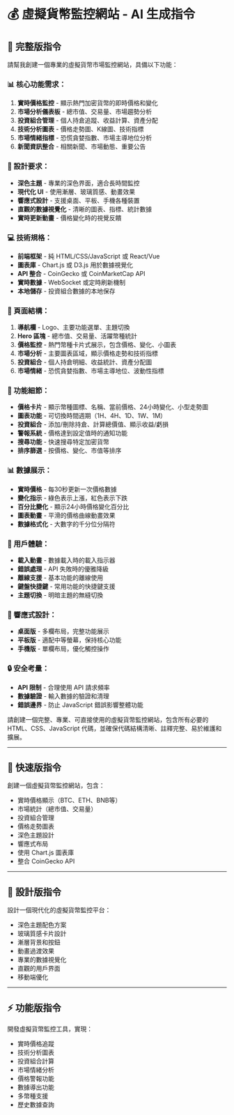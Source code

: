 # 💰 虛擬貨幣監控網站 - AI 生成指令

## 🎯 完整版指令

請幫我創建一個專業的虛擬貨幣市場監控網站，具備以下功能：

### 📊 核心功能需求：
1. **實時價格監控** - 顯示熱門加密貨幣的即時價格和變化
2. **市場分析儀表板** - 總市值、交易量、市場趨勢分析
3. **投資組合管理** - 個人持倉追蹤、收益計算、資產分配
4. **技術分析圖表** - 價格走勢圖、K線圖、技術指標
5. **市場情緒指標** - 恐慌貪婪指數、市場主導地位分析
6. **新聞資訊整合** - 相關新聞、市場動態、重要公告

### 🎨 設計要求：
- **深色主題** - 專業的深色界面，適合長時間監控
- **現代化 UI** - 使用漸層、玻璃質感、動畫效果
- **響應式設計** - 支援桌面、平板、手機各種裝置
- **直觀的數據視覺化** - 清晰的圖表、指標、統計數據
- **實時更新動畫** - 價格變化時的視覺反饋

### 💻 技術規格：
- **前端框架** - 純 HTML/CSS/JavaScript 或 React/Vue
- **圖表庫** - Chart.js 或 D3.js 用於數據視覺化
- **API 整合** - CoinGecko 或 CoinMarketCap API
- **實時數據** - WebSocket 或定時刷新機制
- **本地儲存** - 投資組合數據的本地保存

### 📱 頁面結構：
1. **導航欄** - Logo、主要功能選單、主題切換
2. **Hero 區塊** - 總市值、交易量、活躍幣種統計
3. **價格監控** - 熱門幣種卡片式展示，包含價格、變化、小圖表
4. **市場分析** - 主要圖表區域，顯示價格走勢和技術指標
5. **投資組合** - 個人持倉明細、收益統計、資產分配圖
6. **市場情緒** - 恐慌貪婪指數、市場主導地位、波動性指標

### 🔧 功能細節：
- **價格卡片** - 顯示幣種圖標、名稱、當前價格、24小時變化、小型走勢圖
- **圖表功能** - 可切換時間週期（1H、4H、1D、1W、1M）
- **投資組合** - 添加/刪除持倉、計算總價值、顯示收益/虧損
- **警報系統** - 價格達到設定值時的通知功能
- **搜尋功能** - 快速搜尋特定加密貨幣
- **排序篩選** - 按價格、變化、市值等排序

### 📊 數據展示：
- **實時價格** - 每30秒更新一次價格數據
- **變化指示** - 綠色表示上漲，紅色表示下跌
- **百分比變化** - 顯示24小時價格變化百分比
- **圖表動畫** - 平滑的價格曲線動畫效果
- **數據格式化** - 大數字的千分位分隔符

### 🎯 用戶體驗：
- **載入動畫** - 數據載入時的載入指示器
- **錯誤處理** - API 失敗時的優雅降級
- **離線支援** - 基本功能的離線使用
- **鍵盤快捷鍵** - 常用功能的快捷鍵支援
- **主題切換** - 明暗主題的無縫切換

### 📱 響應式設計：
- **桌面版** - 多欄布局，完整功能展示
- **平板版** - 適配中等螢幕，保持核心功能
- **手機版** - 單欄布局，優化觸控操作

### 🔒 安全考量：
- **API 限制** - 合理使用 API 請求頻率
- **數據驗證** - 輸入數據的驗證和清理
- **錯誤邊界** - 防止 JavaScript 錯誤影響整體功能

請創建一個完整、專業、可直接使用的虛擬貨幣監控網站，包含所有必要的 HTML、CSS、JavaScript 代碼，並確保代碼結構清晰、註釋完整、易於維護和擴展。

---

## 🚀 快速版指令

創建一個虛擬貨幣監控網站，包含：
- 實時價格顯示（BTC、ETH、BNB等）
- 市場統計（總市值、交易量）
- 投資組合管理
- 價格走勢圖表
- 深色主題設計
- 響應式布局
- 使用 Chart.js 圖表庫
- 整合 CoinGecko API

---

## 🎨 設計版指令

設計一個現代化的虛擬貨幣監控平台：
- 深色主題配色方案
- 玻璃質感卡片設計
- 漸層背景和按鈕
- 動畫過渡效果
- 專業的數據視覺化
- 直觀的用戶界面
- 移動端優化

---

## ⚡ 功能版指令

開發虛擬貨幣監控工具，實現：
- 實時價格追蹤
- 技術分析圖表
- 投資組合計算
- 市場情緒分析
- 價格警報功能
- 數據導出功能
- 多幣種支援
- 歷史數據查詢
